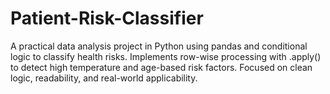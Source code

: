 # Patient-Risk-Classifier
A practical data analysis project in Python using pandas and conditional logic to classify health risks. Implements row-wise processing with .apply() to detect high temperature and age-based risk factors. Focused on clean logic, readability, and real-world applicability.
